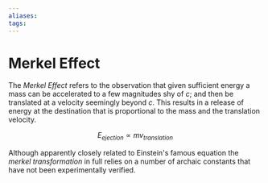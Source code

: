 ```yaml
---
aliases:
tags:
---
```


# Merkel Effect

<!---
I had something here that was really good but forget it
-->

The *Merkel Effect* refers to the observation that given sufficient energy a mass can be accelerated to a few magnitudes shy of *c*; and then be translated at a velocity seemingly beyond *c*. This results in a release of energy at the destination that is proportional to the mass and the translation velocity. 

$$E_{ejection} \propto mv_{translation}$$

Although apparently closely related to Einstein's famous equation the *merkel transformation* in full relies on a number of archaic constants that have not been experimentally verified. 